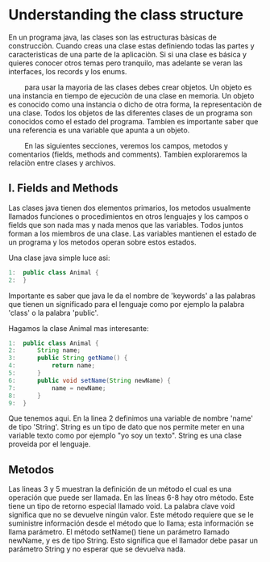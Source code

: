 # Understanding the class structure

En un programa java, las clases son las estructuras bàsicas de construcciòn. Cuando creas una clase estas definiendo todas las partes y caracteristicas de una parte de la aplicaciòn. 
Si si una clase es básica y quieres conocer otros temas pero tranquilo, mas adelante se veran las interfaces, los records y los enums.

&emsp;&emsp; 
para usar la mayoria de las clases debes crear objetos. Un objeto es una instancia en tiempo de ejecuciòn de una clase en memoria. Un objeto es conocido como una
instancia o dicho de otra forma, la representaciòn de una clase. Todos los objetos de las diferentes clases de un programa son conocidos como el estado del programa. 
Tambien es importante saber que una referencia es una variable que apunta a un objeto. </br>

&emsp;&emsp;
En las siguientes secciones, veremos los campos, metodos y comentarios (fields, methods and comments). Tambien exploraremos la relaciòn entre clases y archivos.

## I. Fields and Methods
Las clases java tienen dos elementos primarios, los metodos usualmente llamados funciones o procedimientos en otros lenguajes y los campos o fields que son nada mas y nada menos que las variables. Todos juntos forman a los miembros de una clase.
Las variables mantienen el estado de un programa y los metodos operan sobre estos estados. 

Una clase java simple luce asi:

```java
1:  public class Animal {
2:  }
```
Importante es saber que java le da el nombre de 'keywords' a las palabras que tienen un significado para el lenguaje
como por ejemplo la palabra 'class' o la palabra 'public'. 

Hagamos la clase Animal mas interesante:

```java
1:  public class Animal {
2:      String name;
3:      public String getName() {
4:          return name;
5:      }
6:      public void setName(String newName) {
7:          name = newName;
8:      }
9:  }
```
Que tenemos aqui. En la linea 2 definimos una variable de nombre 'name' de tipo 'String'.
String es un tipo de dato que nos permite meter en una variable texto como por ejemplo "yo soy un texto". 
String es una clase proveida por el lenguaje.

## Metodos
Las lineas 3 y 5 muestran la definición de un método el cual es una operación que puede ser llamada.
En las líneas 6-8 hay otro método. Este tiene un tipo de retorno especial llamado void. La palabra clave void significa que no se devuelve ningún valor. Este método requiere que se le suministre información desde el método que lo llama; esta información se llama parámetro. El método setName() tiene un parámetro llamado newName, y es de tipo String. Esto significa que el llamador debe pasar un parámetro String y no esperar que se devuelva nada.





